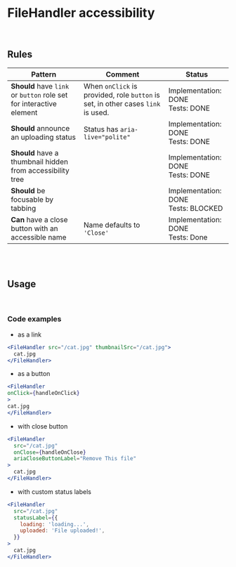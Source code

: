 # FileHandler accessibility

<br/>

## Rules

| Pattern                                                             | Comment                                                                          | Status                                   |
| ------------------------------------------------------------------- | -------------------------------------------------------------------------------- | ---------------------------------------- |
| **Should** have `link` or `button` role set for interactive element | When `onClick` is provided, role `button` is set, in other cases `link` is used. | Implementation: DONE<br />Tests: DONE    |
| **Should** announce an uploading status                             | Status has `aria-live="polite"`                                                  | Implementation: DONE<br />Tests: DONE    |
| **Should** have a thumbnail hidden from accessibility tree          |                                                                                  | Implementation: DONE<br />Tests: DONE    |
| **Should** be focusable by tabbing                                  |                                                                                  | Implementation: DONE<br />Tests: BLOCKED |
| **Can** have a close button with an accessible name                 | Name defaults to `'Close'`                                                       | Implementation: DONE<br />Tests: Done    |

<br/>
<br/>

## Usage

<br/>

### Code examples

- as a link

```jsx
<FileHandler src="/cat.jpg" thumbnailSrc="/cat.jpg">
  cat.jpg
</FileHandler>
```

- as a button

<!-- prettier-ignore -->
  ```jsx
<FileHandler
  onClick={handleOnClick}
>
  cat.jpg
</FileHandler>
```

- with close button

```jsx
<FileHandler
  src="/cat.jpg"
  onClose={handleOnClose}
  ariaCloseButtonLabel="Remove This file"
>
  cat.jpg
</FileHandler>
```

- with custom status labels

```jsx
<FileHandler
  src="/cat.jpg"
  statusLabel={{
    loading: 'loading...',
    uploaded: 'File uploaded!',
  }}
>
  cat.jpg
</FileHandler>
```
